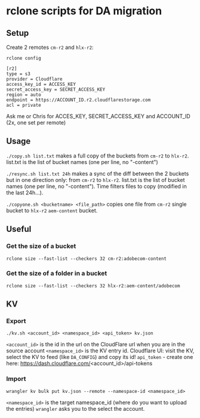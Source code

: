 # rclone scripts for DA migration

## Setup

Create 2 remotes `cm-r2` and `hlx-r2`: 

`rclone config`

```
[r2]
type = s3
provider = Cloudflare
access_key_id = ACCESS_KEY
secret_access_key = SECRET_ACCESS_KEY
region = auto
endpoint = https://ACCOUNT_ID.r2.cloudflarestorage.com
acl = private
```

Ask me or Chris for ACCES_KEY, SECRET_ACCESS_KEY and ACCOUNT_ID (2x, one set per remote)

## Usage

`./copy.sh list.txt` makes a full copy of the buckets from `cm-r2` to `hlx-r2`. list.txt is the list of bucket names (one per line, no "-content")

`./resync.sh list.txt 24h` makes a sync of the diff between the 2 buckets but in one direction only: from `cm-r2` to `hlx-r2`. list.txt is the list of bucket names (one per line, no "-content"). Time filters files to copy (modified in the last 24h...).

`./copyone.sh <bucketname> <file_path>` copies one file from `cm-r2` single bucket to `hlx-r2` `aem-content` bucket.

## Useful

### Get the size of a bucket

```
rclone size --fast-list --checkers 32 cm-r2:adobecom-content
```

### Get the size of a folder in a bucket

```
rclone size --fast-list --checkers 32 hlx-r2:aem-content/adobecom 
```

## KV

### Export

```
./kv.sh <account_id> <namespace_id> <api_token> kv.json
```

`<account_id>` is the id in the url on the CloudFlare url when you are in the source account
`<namespace_id>` is the KV entry id. Cloudflare UI: visit the KV, select the KV to feed (like `DA_CONFIG`) and copy its id!
`api_token` - create one here: https://dash.cloudflare.com/<account_id>/api-tokens

### Import

```
wrangler kv bulk put kv.json --remote --namespace-id <namespace_id>
```

`<namespace_id>` is the target namespace_id (where do you want to upload the entries)
`wrangler` asks you to the select the account.